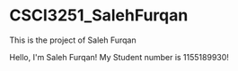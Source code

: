 # CSCI3251_SalehFurqan
This is the project of Saleh Furqan

Hello, I'm Saleh Furqan! 
My Student number is 1155189930!

